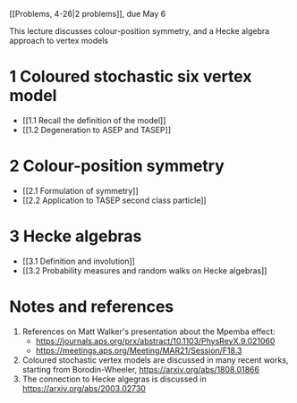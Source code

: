 [[Problems, 4-26|2 problems]], due May 6

This lecture discusses colour-position symmetry, and a Hecke algebra approach to vertex models

# 1 Coloured stochastic six vertex model

- [[1.1 Recall the definition of the model]]
- [[1.2 Degeneration to ASEP and TASEP]]

# 2 Colour-position symmetry

- [[2.1 Formulation of symmetry]]
- [[2.2 Application to TASEP second class particle]]

# 3 Hecke algebras

- [[3.1 Definition and involution]]
- [[3.2 Probability measures and random walks on Hecke algebras]]


# Notes and references

1. References on Matt Walker's presentation about the Mpemba effect: 
	- https://journals.aps.org/prx/abstract/10.1103/PhysRevX.9.021060
	- https://meetings.aps.org/Meeting/MAR21/Session/F18.3
2. Coloured stochastic vertex models are discussed in many recent works, starting from Borodin-Wheeler, https://arxiv.org/abs/1808.01866
3. The connection to Hecke algegras is discussed in https://arxiv.org/abs/2003.02730